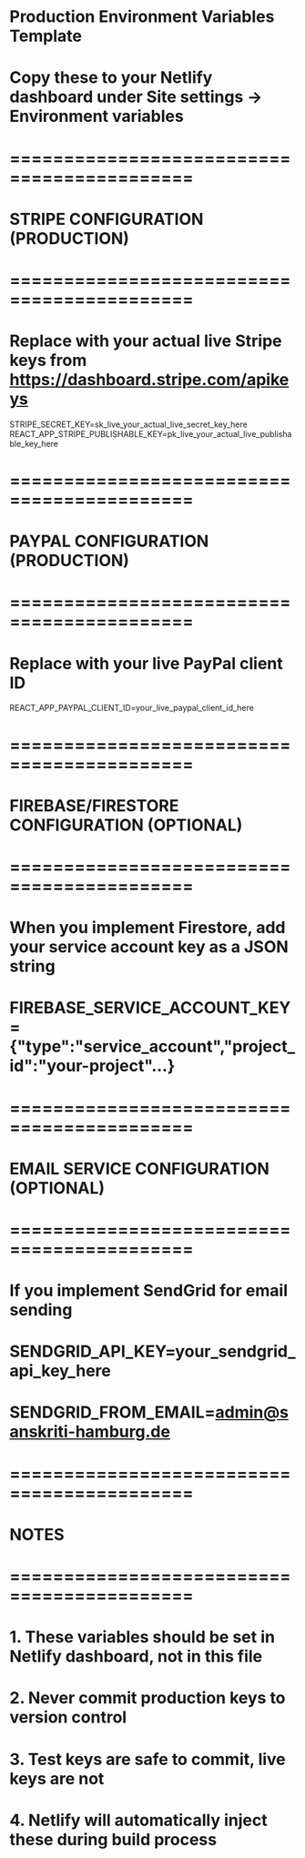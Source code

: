 # Production Environment Variables Template

# Copy these to your Netlify dashboard under Site settings → Environment variables

# ===========================================

# STRIPE CONFIGURATION (PRODUCTION)

# ===========================================

# Replace with your actual live Stripe keys from https://dashboard.stripe.com/apikeys

STRIPE_SECRET_KEY=sk_live_your_actual_live_secret_key_here
REACT_APP_STRIPE_PUBLISHABLE_KEY=pk_live_your_actual_live_publishable_key_here

# ===========================================

# PAYPAL CONFIGURATION (PRODUCTION)

# ===========================================

# Replace with your live PayPal client ID

REACT_APP_PAYPAL_CLIENT_ID=your_live_paypal_client_id_here

# ===========================================

# FIREBASE/FIRESTORE CONFIGURATION (OPTIONAL)

# ===========================================

# When you implement Firestore, add your service account key as a JSON string

# FIREBASE_SERVICE_ACCOUNT_KEY={"type":"service_account","project_id":"your-project"...}

# ===========================================

# EMAIL SERVICE CONFIGURATION (OPTIONAL)

# ===========================================

# If you implement SendGrid for email sending

# SENDGRID_API_KEY=your_sendgrid_api_key_here

# SENDGRID_FROM_EMAIL=admin@sanskriti-hamburg.de

# ===========================================

# NOTES

# ===========================================

# 1. These variables should be set in Netlify dashboard, not in this file

# 2. Never commit production keys to version control

# 3. Test keys are safe to commit, live keys are not

# 4. Netlify will automatically inject these during build process
